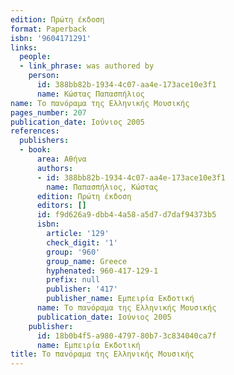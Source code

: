 ```yaml
---
edition: Πρώτη έκδοση
format: Paperback
isbn: '9604171291'
links:
  people:
  - link_phrase: was authored by
    person:
      id: 388bb82b-1934-4c07-aa4e-173ace10e3f1
      name: Κώστας Παπασπήλιος
name: Το πανόραμα της Ελληνικής Μουσικής
pages_number: 207
publication_date: Ιούνιος 2005
references:
  publishers:
  - book:
      area: Αθήνα
      authors:
      - id: 388bb82b-1934-4c07-aa4e-173ace10e3f1
        name: Παπασπήλιος, Κώστας
      edition: Πρώτη έκδοση
      editors: []
      id: f9d626a9-dbb4-4a58-a5d7-d7daf94373b5
      isbn:
        article: '129'
        check_digit: '1'
        group: '960'
        group_name: Greece
        hyphenated: 960-417-129-1
        prefix: null
        publisher: '417'
        publisher_name: Εμπειρία Εκδοτική
      name: Το πανόραμα της Ελληνικής Μουσικής
      publication_date: Ιούνιος 2005
    publisher:
      id: 18b0b4f5-a980-4797-80b7-3c834040ca7f
      name: Εμπειρία Εκδοτική
title: Το πανόραμα της Ελληνικής Μουσικής
---
```


